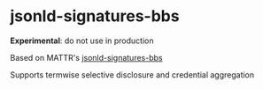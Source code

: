 # jsonld-signatures-bbs

**Experimental**: do not use in production

Based on MATTR's [jsonld-signatures-bbs](https://github.com/mattrglobal/jsonld-signatures-bbs)

Supports termwise selective disclosure and credential aggregation
